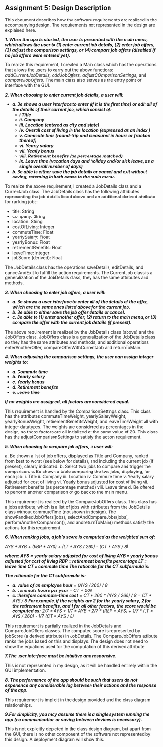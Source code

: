 ## Assignment 5: Design Description
This document describes how the software requirements are realized in the accompanying design. The requirements not represented in the design are explained here.

_**1. When the app is started, the user is presented with the main menu, which allows the user to (1) enter current job details, (2) enter job offers, (3) adjust the comparison settings, or (4) compare job offers (disabled if no job offers were entered yet).**_

To realize this requirement, I created a Main class which has the operations that allows the users to carry out the above functions: *addCurrentJobDetails, addJobOffers, adjustCOmparisonSettings,* and *compareJobOffers*. The main class also serves as the entry point of interface with the GUI.

**_2. When choosing to enter current job details, a user will:_**
* **_a. Be shown a user interface to enter (if it is the first time) or edit all of the details of
their current job, which consist of:_**
  * _**i Title**_
  * _**ii. Company**_
  * _**iii. Location (entered as city and state)**_
  * _**iv. Overall cost of living in the location (expressed as an index )**_
  * _**v. Commute time (round-trip and measured in hours or fraction thereof)**_
  * _**vi. Yearly salary**_
  * _**vii. Yearly bonus**_
  * _**viii. Retirement benefits (as percentage matched)**_
  * _**ix. Leave time (vacation days and holiday and/or sick leave, as a single
overall number of days)**_
* _**b. Be able to either save the job details or cancel and exit without saving, returning
in both cases to the main menu.**_

To realize the above requirement, I created a JobDetails class and a CurrentJob class. The JobDetails class has the following attributes representing the job details listed above and an additional derived attribute for ranking jobs:
 * title: String
 * company: String
 * location: String
 * costOfLiving: Integer
 * commuteTime: Float
 * yearlySalary: Float
 * yearlyBonus: Float
 * retirementBenefits: Float
 * leaveTime: Integer
 * jobScore (derived): Float

The JobDetails class has the operations saveDetails, editDetails, and cancelAndExit to fulfill the action requirements. The CurrentJob class is a generalization of the JobDetails class, they has the same attributes and methods.

_**3. When choosing to enter job offers, a user will:**_
* **_a. Be shown a user interface to enter all of the details of the offer, which are the
same ones listed above for the current job._**
* **_b. Be able to either save the job offer details or cancel._**
* **_c. Be able to (1) enter another offer, (2) return to the main menu, or (3) compare the
offer with the current job details (if present)._**

The above requirement is realized by the JobDetails class (above) and the JobOffers class. JobOffers class is a generalization of the JobDetails class so they has the same attributes and methods, and additional operations enterAnotherOffer, compareOfferWithCurrentJob and returnToMain.


**_4. When adjusting the comparison settings, the user can assign integer weights to:_**

* **_a. Commute time_**
* **_b. Yearly salary_**
* **_c. Yearly bonus_**
* **_d. Retirement benefits_**
* **_e. Leave time_**

_**If no weights are assigned, all factors are considered equal.**_

This requirement is handled by the ComparisonSettings class. This class has the attributes commuteTimeWeight, yearlySalaryWeight, yearlyBonusWeight, retirementBenefitsWeight, and leaveTimeWeight all with integer datatypes. The weights are considered as percentages in the design, so these factors are all initialized at the same value of 20. This class has the adjustComparisonSettings to satisfy the action requirement.


**_5. When choosing to compare job offers, a user will:_**

a. Be shown a list of job offers, displayed as Title and Company, ranked from best
to worst (see below for details), and including the current job (if present), clearly
indicated.
b. Select two jobs to compare and trigger the comparison.
c. Be shown a table comparing the two jobs, displaying, for each job:
i. Title
ii. Company
iii. Location
iv. Commute time
v. Yearly salary adjusted for cost of living
vi. Yearly bonus adjusted for cost of living
vii. Retirement benefits (as percentage matched)
viii. Leave time
d. Be offered to perform another comparison or go back to the main menu. 

This requirement is realized by the CompareJobOffers class. This class has a jobs attribute, which is a list of jobs with attributes from the JobDetails class without commuteTime (not shown in design). The showRandkedJobOffers(jobs),  selectAndCompareJobs(jobs), performAnotherComparison(), and andreturnToMain() methods satisfy the actions for this requirement.

**_6. When ranking jobs, a job’s score is computed as the weighted sum of:_**

_AYS + AYB + (RBP * AYS) + (LT * AYS / 260) - (CT * AYS / 8)_

**_where:
AYS = yearly salary adjusted for cost of living
AYB = yearly bonus adjusted for cost of living
RBP = retirement benefits percentage
LT = leave time
CT = commute time
The rationale for the CT subformula is:_**

**_The rationale for the CT subformula is:_**

 * **_a. value of an employee hour_** = _(AYS / 260) / 8_
 * **_b. commute hours per year_** = _CT * 260_
 * **_c. therefore commute-time cost_** = _CT * 260 * (AYS / 260) / 8 = CT * AYS / 8_
**_For example, if the weights are 2 for the yearly salary, 2 for the retirement benefits, and
1 for all other factors, the score would be computed as:_**
_2/7 * AYS + 1/7 * AYB + 2/7 * (RBP * AYS) + 1/7 * (LT * AYS / 260) - 1/7 (CT * AYS / 8)_


This requirement is partially realized in the JobDetails and CompareJobOffers classes. The computed score is represented by jobScore (a derived attribute) in JobDetails. The CompareJobOffers attibute ranks the jobs based on this and displays. The design does not need to show the equations used for the computation of this derived attribute.

**_7.The user interface must be intuitive and responsive._**

This is not represented in my design, as it will be handled entirely within the GUI implementation.

**_8. The performance of the app should be such that users do not experience any
considerable lag between their actions and the response of the app._**

This requirement is implicit in the design provided and the class diagram relationships.

**_9.For simplicity, you may assume there is a single system running the app (no
communication or saving between devices is necessary)._**

This is not explicitly depicted in the class design diagram, but apart from the GUI, there is no other component of the software not represented by this design. A deployment diagram will show this.
